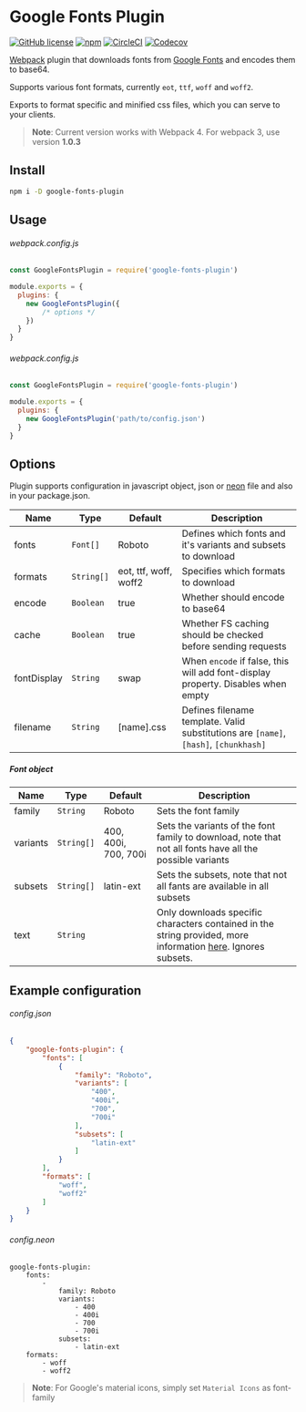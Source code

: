 # Google Fonts Plugin

[![GitHub license](https://img.shields.io/github/license/SirPole/google-fonts-plugin.svg)](https://github.com/SirPole/google-fonts-plugin/blob/master/LICENSE)
[![npm](https://img.shields.io/npm/v/google-fonts-plugin.svg)](https://www.npmjs.com/package/google-fonts-plugin)
[![CircleCI](https://img.shields.io/circleci/project/github/SirPole/google-fonts-plugin.svg)](https://circleci.com/gh/SirPole/google-fonts-plugin/tree/master)
[![Codecov](https://img.shields.io/codecov/c/github/sirpole/google-fonts-plugin.svg)](https://codecov.io/gh/SirPole/google-fonts-plugin)


[Webpack](https://webpack.js.org/) plugin that downloads fonts from [Google Fonts](https://fonts.google.com/) and encodes them to base64.

Supports various font formats, currently `eot`, `ttf`, `woff` and `woff2`.

Exports to format specific and minified css files, which you can serve to your clients.

> **Note**: Current version works with Webpack 4. For webpack 3, use version **1.0.3**

## Install
``` bash
npm i -D google-fonts-plugin
```

## Usage
###### webpack.config.js
``` javascript
const GoogleFontsPlugin = require('google-fonts-plugin')

module.exports = {
  plugins: {
    new GoogleFontsPlugin({
        /* options */
    })
  }
}
```

###### webpack.config.js
``` javascript
const GoogleFontsPlugin = require('google-fonts-plugin')

module.exports = {
  plugins: {
    new GoogleFontsPlugin('path/to/config.json')
  }
}
```

## Options
Plugin supports configuration in javascript object, json or [neon](https://ne-on.org/) file and also in your package.json.

| **Name**    | **Type**   | **Default**           | **Description**                                                                      |
|-------------|------------|-----------------------|--------------------------------------------------------------------------------------|
| fonts       | `Font[]`   | Roboto                | Defines which fonts and it's variants and subsets to download                        |
| formats     | `String[]` | eot, ttf, woff, woff2 | Specifies which formats to download                                                  |
| encode      | `Boolean`  | true                  | Whether should encode to base64                                                      |
| cache       | `Boolean`  | true                  | Whether FS caching should be checked before sending requests                         |
| fontDisplay | `String`   | swap                  | When `encode` if false, this will add font-display property. Disables when empty     |
| filename    | `String`   | [name].css            | Defines filename template. Valid substitutions are `[name]`, `[hash]`, `[chunkhash]` |

##### Font object

| **Name** | **Type**   | **Default**          | **Description**                                                                                                                                                                                        |
|----------|------------|----------------------|--------------------------------------------------------------------------------------------------------------------------------------------------------------------------------------------------------|
| family   | `String`   | Roboto               | Sets the font family                                                                                                                                                                                   |
| variants | `String[]` | 400, 400i, 700, 700i | Sets the variants of the font family to download, note that not all fonts have all the possible variants                                                                                               |
| subsets  | `String[]` | latin-ext            | Sets the subsets, note that not all fants are available in all subsets                                                                                                                                 |
| text     | `String`   |                      | Only downloads specific characters contained in the string provided, more information [here](https://developers.google.com/fonts/docs/getting_started#optimizing_your_font_requests). Ignores subsets. |

## Example configuration
###### config.json
``` json
{
	"google-fonts-plugin": {
		"fonts": [
			{
				"family": "Roboto",
				"variants": [
					"400",
					"400i",
					"700",
					"700i"
				],
				"subsets": [
					"latin-ext"
				]
			}
		],
		"formats": [
			"woff",
			"woff2"
		]
	}
}
```

###### config.neon
``` neon
google-fonts-plugin:
	fonts: 
		- 
			family: Roboto
			variants:
				- 400
				- 400i
				- 700
				- 700i
			subsets:
				- latin-ext
	formats: 
		- woff
		- woff2
```

> **Note**: For Google's material icons, simply set `Material Icons` as font-family
